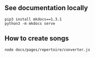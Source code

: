 
## See documentation locally

```shell script
pip3 install mkdocs==1.3.1
python3 -m mkdocs serve
```

## How to create songs

```shell script
node docs/pages/repertoire/converter.js
```